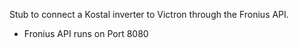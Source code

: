 Stub to connect a Kostal inverter to Victron through the Fronius API.

- Fronius API runs on Port 8080